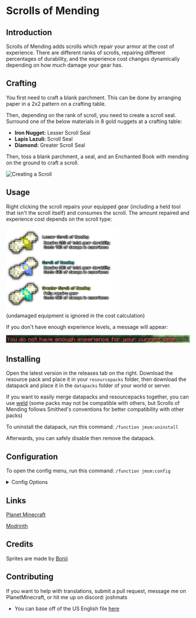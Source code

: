 # Scrolls of Mending
## Introduction
Scrolls of Mending adds scrolls which repair your armor at the cost of experience. There are different ranks of scrolls, repairing different percentages of durability, and the experience cost changes dynamically depending on how much damage your gear has.

## Crafting
You first need to craft a blank parchment. This can be done by arranging paper in a 2x2 pattern on a crafting table.

Then, depending on the rank of scroll, you need to create a scroll seal. Surround one of the below materials in 8 gold nuggets at a crafting table:

- **Iron Nugget:** Lesser Scroll Seal
- **Lapis Lazuli:** Scroll Seal
- **Diamond:** Greater Scroll Seal

Then, toss a blank parchment, a seal, and an Enchanted Book with mending on the ground to craft a scroll.

![Creating a Scroll](media/groundcrafting.gif)

## Usage
Right clicking the scroll repairs your equipped gear (including a held tool that isn't the scroll itself) and consumes the scroll. The amount repaired and experience cost depends on the scroll type:

![Scroll Types](media/scrolltypes.png)
<br>
(undamaged equipment is ignored in the cost calculation)

If you don't have enough experience levels, a message will appear:

![Not Enough Experience](media/notenoughexperience.png)

## Installing
Open the latest version in the releases tab on the right. Download the resource pack and place it in your `resourcepacks` folder, then download the datapack and place it in the `datapacks` folder of your world or server.

If you want to easily merge datapacks and resourcepacks together, you can use [weld](https://weld.smithed.dev/) 
(some packs may not be compatible with others, but Scrolls of Mending follows Smithed's conventions for better compatibility with other packs)

To uninstall the datapack, run this command: `/function jmsm:uninstall`

Afterwards, you can safely disable then remove the datapack.

## Configuration
To open the config menu, run this command: `/function jmsm:config`
 
<details>
<summary>Config Options</summary>

- scroll use cooldown (in seconds, with actual cooldown up to 1 second early)
- cost calculation type
    - `default` bases cost on total durability, in line with the repair always being a % of full durability
    - `legacy` is the old system, basing only on damage
- experience cost of scrolls (in %, and based on cost calculation type)

</details>    

## Links
[Planet Minecraft](https://www.planetminecraft.com/data-pack/scrolls-of-mending-repair-consumables/)

[Modrinth](https://modrinth.com/datapack/scrolls-of-mending)

## Credits
Sprites are made by [Bonii](https://twitter.com/ChalkDev)

## Contributing
If you want to help with translations, submit a pull request, message me on PlanetMinecraft, or hit me up on discord: joshmats
- You can base off of the US English file [here](src/assets/jmsm/lang/en_us.json)